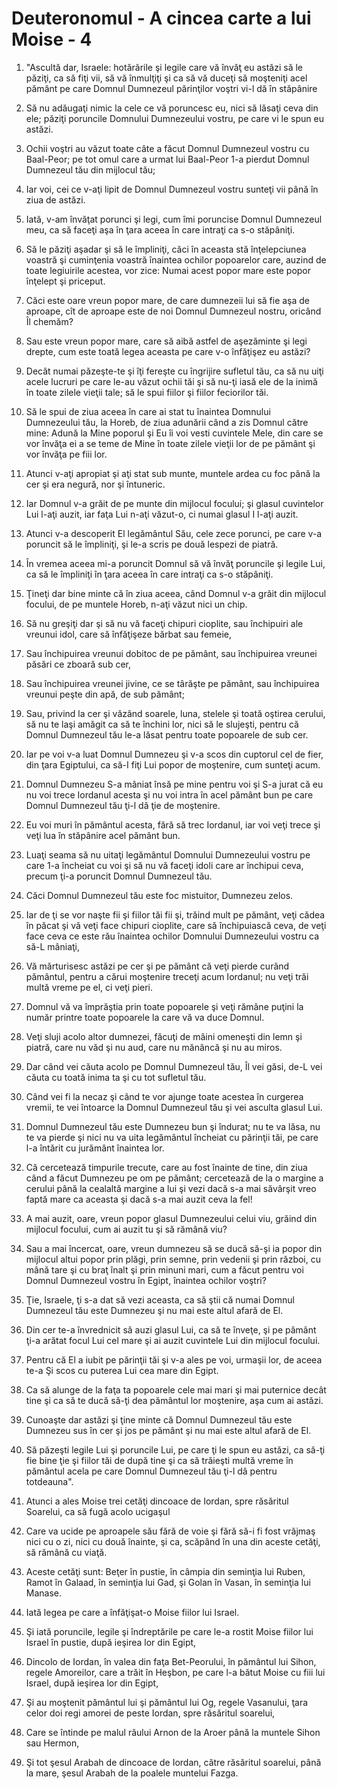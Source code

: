# Deuteronomul - A cincea carte a lui Moise - 4

1. "Ascultă dar, Israele: hotărârile şi legile care vă învăţ eu astăzi să le păziţi, ca să fiţi vii, să vă înmulţiţi şi ca să vă duceţi să moşteniţi acel pământ pe care Domnul Dumnezeul părinţilor voştri vi-l dă în stăpânire 

2. Să nu adăugaţi nimic la cele ce vă poruncesc eu, nici să lăsaţi ceva din ele; păziţi poruncile Domnului Dumnezeului vostru, pe care vi le spun eu astăzi. 

3. Ochii voştri au văzut toate câte a făcut Domnul Dumnezeul vostru cu Baal-Peor; pe tot omul care a urmat lui Baal-Peor 1-a pierdut Domnul Dumnezeul tău din mijlocul tău; 

4. Iar voi, cei ce v-aţi lipit de Domnul Dumnezeul vostru sunteţi vii până în ziua de astăzi. 

5. Iată, v-am învăţat porunci şi legi, cum îmi poruncise Domnul Dumnezeul meu, ca să faceţi aşa în ţara aceea în care intraţi ca s-o stăpâniţi. 

6. Să le păziţi aşadar şi să le împliniţi, căci în aceasta stă înţelepciunea voastră şi cuminţenia voastră înaintea ochilor popoarelor care, auzind de toate legiuirile acestea, vor zice: Numai acest popor mare este popor înţelept şi priceput. 

7. Căci este oare vreun popor mare, de care dumnezeii lui să fie aşa de aproape, cît de aproape este de noi Domnul Dumnezeul nostru, oricând Îl chemăm? 

8. Sau este vreun popor mare, care să aibă astfel de aşezăminte şi legi drepte, cum este toată legea aceasta pe care v-o înfăţişez eu astăzi? 

9. Decât numai păzeşte-te şi îţi fereşte cu îngrijire sufletul tău, ca să nu uiţi acele lucruri pe care le-au văzut ochii tăi şi să nu-ţi iasă ele de la inimă în toate zilele vieţii tale; să le spui fiilor şi fiilor feciorilor tăi. 

10. Să le spui de ziua aceea în care ai stat tu înaintea Domnului Dumnezeului tău, la Horeb, de ziua adunării când a zis Domnul către mine: Adună la Mine poporul şi Eu îi voi vesti cuvintele Mele, din care se vor învăţa ei a se teme de Mine în toate zilele vieţii lor de pe pământ şi vor învăţa pe fiii lor. 

11. Atunci v-aţi apropiat şi aţi stat sub munte, muntele ardea cu foc până la cer şi era negură, nor şi întuneric. 

12. Iar Domnul v-a grăit de pe munte din mijlocul focului; şi glasul cuvintelor Lui l-aţi auzit, iar faţa Lui n-aţi văzut-o, ci numai glasul I l-aţi auzit. 

13. Atunci v-a descoperit El legământul Său, cele zece porunci, pe care v-a poruncit să le împliniţi, şi le-a scris pe două lespezi de piatră. 

14. În vremea aceea mi-a poruncit Domnul să vă învăţ poruncile şi legile Lui, ca să le împliniţi în ţara aceea în care intraţi ca s-o stăpâniţi. 

15. Ţineţi dar bine minte că în ziua aceea, când Domnul v-a grăit din mijlocul focului, de pe muntele Horeb, n-aţi văzut nici un chip. 

16. Să nu greşiţi dar şi să nu vă faceţi chipuri cioplite, sau închipuiri ale vreunui idol, care să înfăţişeze bărbat sau femeie, 

17. Sau închipuirea vreunui dobitoc de pe pământ, sau închipuirea vreunei păsări ce zboară sub cer, 

18. Sau închipuirea vreunei jivine, ce se târăşte pe pământ, sau închipuirea vreunui peşte din apă, de sub pământ; 

19. Sau, privind la cer şi văzând soarele, luna, stelele şi toată oştirea cerului, să nu te laşi amăgit ca să te închini lor, nici să le slujeşti, pentru că Domnul Dumnezeul tău le-a lăsat pentru toate popoarele de sub cer. 

20. Iar pe voi v-a luat Domnul Dumnezeu şi v-a scos din cuptorul cel de fier, din ţara Egiptului, ca să-I fiţi Lui popor de moştenire, cum sunteţi acum. 

21. Domnul Dumnezeu S-a mâniat însă pe mine pentru voi şi S-a jurat că eu nu voi trece Iordanul acesta şi nu voi intra în acel pământ bun pe care Domnul Dumnezeul tău ţi-l dă ţie de moştenire. 

22. Eu voi muri în pământul acesta, fără să trec Iordanul, iar voi veţi trece şi veţi lua în stăpânire acel pământ bun. 

23. Luaţi seama să nu uitaţi legământul Domnului Dumnezeului vostru pe care 1-a încheiat cu voi şi să nu vă faceţi idoli care ar închipui ceva, precum ţi-a poruncit Domnul Dumnezeul tău. 

24. Căci Domnul Dumnezeul tău este foc mistuitor, Dumnezeu zelos. 

25. Iar de ţi se vor naşte fii şi fiilor tăi fii şi, trăind mult pe pământ, veţi cădea în păcat şi vă veţi face chipuri cioplite, care să închipuiască ceva, de veţi face ceva ce este rău înaintea ochilor Domnului Dumnezeului vostru ca să-L mâniaţi, 

26. Vă mărturisesc astăzi pe cer şi pe pământ că veţi pierde curând pământul, pentru a cărui moştenire treceţi acum Iordanul; nu veţi trăi multă vreme pe el, ci veţi pieri. 

27. Domnul vă va împrăştia prin toate popoarele şi veţi rămâne puţini la număr printre toate popoarele la care vă va duce Domnul. 

28. Veţi sluji acolo altor dumnezei, făcuţi de mâini omeneşti din lemn şi piatră, care nu văd şi nu aud, care nu mănâncă şi nu au miros. 

29. Dar când vei căuta acolo pe Domnul Dumnezeul tău, Îl vei găsi, de-L vei căuta cu toată inima ta şi cu tot sufletul tău. 

30. Când vei fi la necaz şi când te vor ajunge toate acestea în curgerea vremii, te vei întoarce la Domnul Dumnezeul tău şi vei asculta glasul Lui. 

31. Domnul Dumnezeul tău este Dumnezeu bun şi îndurat; nu te va lăsa, nu te va pierde şi nici nu va uita legământul încheiat cu părinţii tăi, pe care l-a întărit cu jurământ înaintea lor. 

32. Că cercetează timpurile trecute, care au fost înainte de tine, din ziua când a făcut Dumnezeu pe om pe pământ; cercetează de la o margine a cerului până la cealaltă margine a lui şi vezi dacă s-a mai săvârşit vreo faptă mare ca aceasta şi dacă s-a mai auzit ceva la fel! 

33. A mai auzit, oare, vreun popor glasul Dumnezeului celui viu, grăind din mijlocul focului, cum ai auzit tu şi să rămână viu? 

34. Sau a mai încercat, oare, vreun dumnezeu să se ducă să-şi ia popor din mijlocul altui popor prin plăgi, prin semne, prin vedenii şi prin război, cu mână tare şi cu braţ înalt şi prin minuni mari, cum a făcut pentru voi Domnul Dumnezeul vostru în Egipt, înaintea ochilor voştri? 

35. Ţie, Israele, ţi s-a dat să vezi aceasta, ca să ştii că numai Domnul Dumnezeul tău este Dumnezeu şi nu mai este altul afară de El. 

36. Din cer te-a învrednicit să auzi glasul Lui, ca să te înveţe, şi pe pământ ţi-a arătat focul Lui cel mare şi ai auzit cuvintele Lui din mijlocul focului. 

37. Pentru că El a iubit pe părinţii tăi şi v-a ales pe voi, urmaşii lor, de aceea te-a Şi scos cu puterea Lui cea mare din Egipt. 

38. Ca să alunge de la faţa ta popoarele cele mai mari şi mai puternice decât tine şi ca să te ducă să-ţi dea pământul lor moştenire, aşa cum ai astăzi. 

39. Cunoaşte dar astăzi şi ţine minte că Domnul Dumnezeul tău este Dumnezeu sus în cer şi jos pe pământ şi nu mai este altul afară de El. 

40. Să păzeşti legile Lui şi poruncile Lui, pe care ţi le spun eu astăzi, ca să-ţi fie bine ţie şi fiilor tăi de după tine şi ca să trăieşti multă vreme în pământul acela pe care Domnul Dumnezeul tău ţi-l dă pentru totdeauna". 

41. Atunci a ales Moise trei cetăţi dincoace de Iordan, spre răsăritul Soarelui, ca să fugă acolo ucigaşul 

42. Care va ucide pe aproapele său fără de voie şi fără să-i fi fost vrăjmaş nici cu o zi, nici cu două înainte, şi ca, scăpând în una din aceste cetăţi, să rămână cu viaţă. 

43. Aceste cetăţi sunt: Beţer în pustie, în câmpia din seminţia lui Ruben, Ramot în Galaad, în seminţia lui Gad, şi Golan în Vasan, în seminţia lui Manase. 

44. Iată legea pe care a înfăţişat-o Moise fiilor lui Israel. 

45. Şi iată poruncile, legile şi îndreptările pe care le-a rostit Moise fiilor lui Israel în pustie, după ieşirea lor din Egipt, 

46. Dincolo de Iordan, în valea din faţa Bet-Peorului, în pământul lui Sihon, regele Amoreilor, care a trăit în Heşbon, pe care l-a bătut Moise cu fiii lui Israel, după ieşirea lor din Egipt, 

47. Şi au moştenit pământul lui şi pământul lui Og, regele Vasanului, ţara celor doi regi amorei de peste Iordan, spre răsăritul soarelui, 

48. Care se întinde pe malul râului Arnon de la Aroer până la muntele Sihon sau Hermon, 

49. Şi tot şesul Arabah de dincoace de Iordan, către răsăritul soarelui, până la mare, şesul Arabah de la poalele muntelui Fazga. 

